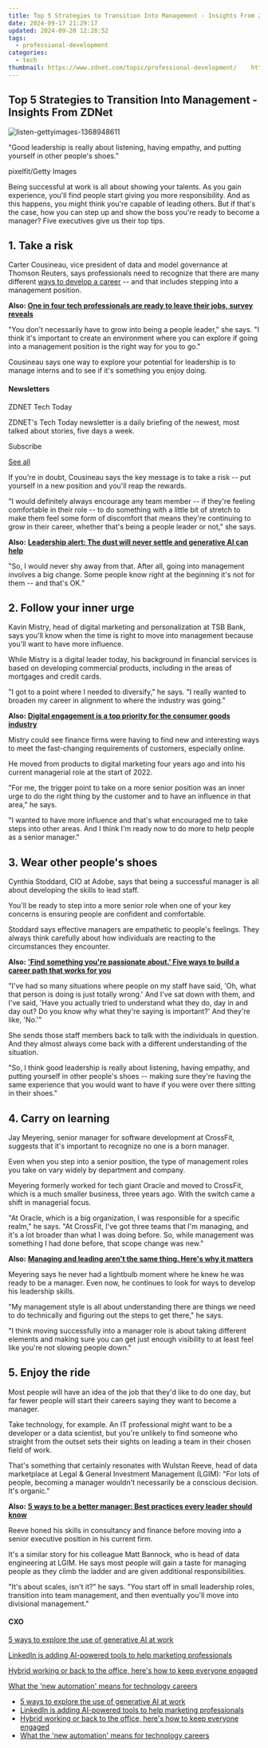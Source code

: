 ```yaml
---
title: Top 5 Strategies to Transition Into Management - Insights From ZDNet
date: 2024-09-17 21:29:17
updated: 2024-09-20 12:28:52
tags:
  - professional-development
categories:
  - tech
thumbnail: https://www.zdnet.com/topic/professional-development/    https://www.zdnet.com/a/img/resize/5d4b4337b784dc7489c3f9063a185105cf2c0e82/2023/08/22/c763c8ad-d82f-467a-80a5-d97d932e7407/listen-gettyimages-1368948611.jpg?width=170&height=96&fit=crop&auto=webp
---
```


## Top 5 Strategies to Transition Into Management - Insights From ZDNet

![listen-gettyimages-1368948611](https://www.zdnet.com/a/img/resize/a8df6293bbd99491f6454498d4fb20bdb68bd5e0/2023/08/22/c763c8ad-d82f-467a-80a5-d97d932e7407/listen-gettyimages-1368948611.jpg?auto=webp&width=1280)

"Good leadership is really about listening, having empathy, and putting yourself in other people's shoes."

pixelfit/Getty Images

Being successful at work is all about showing your talents. As you gain experience, you'll find people start giving you more responsibility. And as this happens, you might think you're capable of leading others. But if that's the case, how you can step up and show the boss you're ready to become a manager? Five executives give us their top tips.

## 1\. Take a risk

Carter Cousineau, vice president of data and model governance at Thomson Reuters, says professionals need to recognize that there are many different [ways to develop a career](https://www.zdnet.com/education/professional-development/5-ways-to-boost-your-skills-and-increase-your-career-opportunities/) \-- and that includes stepping into a management position.

**Also: [One in four tech professionals are ready to leave their jobs, survey reveals](https://www.zdnet.com/article/one-in-four-tech-professionals-are-ready-to-leave-their-jobs-survey-reveals/)**

"You don't necessarily have to grow into being a people leader," she says. "I think it's important to create an environment where you can explore if going into a management position is the right way for you to go."

Cousineau says one way to explore your potential for leadership is to manage interns and to see if it's something you enjoy doing. 

#### Newsletters

ZDNET Tech Today

ZDNET's Tech Today newsletter is a daily briefing of the newest, most talked about stories, five days a week.

 Subscribe

[See all](https://www.zdnet.com/newsletters/)

If you're in doubt, Cousineau says the key message is to take a risk -- put yourself in a new position and you'll reap the rewards.

"I would definitely always encourage any team member -- if they're feeling comfortable in their role -- to do something with a little bit of stretch to make them feel some form of discomfort that means they're continuing to grow in their career, whether that's being a people leader or not," she says. 

**Also:** [**Leadership alert: The dust will never settle and generative AI can help**](https://www.zdnet.com/article/leadership-alert-the-dust-will-never-settle-and-generative-ai-can-help/)

"So, I would never shy away from that. After all, going into management involves a big change. Some people know right at the beginning it's not for them -- and that's OK."

## 2\. Follow your inner urge

Kavin Mistry, head of digital marketing and personalization at TSB Bank, says you'll know when the time is right to move into management because you'll want to have more influence.

While Mistry is a digital leader today, his background in financial services is based on developing commercial products, including in the areas of mortgages and credit cards.

"I got to a point where I needed to diversify," he says. "I really wanted to broaden my career in alignment to where the industry was going."

**Also:** [**Digital engagement is a top priority for the consumer goods industry**](https://www.zdnet.com/article/digital-engagement-is-a-top-priority-for-the-consumer-goods-industry/)

Mistry could see finance firms were having to find new and interesting ways to meet the fast-changing requirements of customers, especially online. 

He moved from products to digital marketing four years ago and into his current managerial role at the start of 2022.

"For me, the trigger point to take on a more senior position was an inner urge to do the right thing by the customer and to have an influence in that area," he says. 

"I wanted to have more influence and that's what encouraged me to take steps into other areas. And I think I'm ready now to do more to help people as a senior manager."

## 3\. Wear other people's shoes

Cynthia Stoddard, CIO at Adobe, says that being a successful manager is all about developing the skills to lead staff.

You'll be ready to step into a more senior role when one of your key concerns is ensuring people are confident and comfortable.

Stoddard says effective managers are empathetic to people's feelings. They always think carefully about how individuals are reacting to the circumstances they encounter.

**Also:** [**'Find something you're passionate about.' Five ways to build a career path that works for you**](https://www.zdnet.com/home-and-office/work-life/find-something-youre-passionate-about-five-ways-to-build-a-career-path-that-works-for-you/)

"I've had so many situations where people on my staff have said, 'Oh, what that person is doing is just totally wrong.' And I've sat down with them, and I've said, 'Have you actually tried to understand what they do, day in and day out? Do you know why what they're saying is important?' And they're like, 'No.'" 

She sends those staff members back to talk with the individuals in question. And they almost always come back with a different understanding of the situation.

"So, I think good leadership is really about listening, having empathy, and putting yourself in other people's shoes -- making sure they're having the same experience that you would want to have if you were over there sitting in their shoes."

## 4\. Carry on learning

Jay Meyering, senior manager for software development at CrossFit, suggests that it's important to recognize no one is a born manager. 

Even when you step into a senior position, the type of management roles you take on vary widely by department and company.

Meyering formerly worked for tech giant Oracle and moved to CrossFit, which is a much smaller business, three years ago. With the switch came a shift in managerial focus.

"At Oracle, which is a big organization, I was responsible for a specific realm," he says. "At CrossFit, I've got three teams that I'm managing, and it's a lot broader than what I was doing before. So, while management was something I had done before, that scope change was new."

**Also:** [**Managing and leading aren't the same thing. Here's why it matters**](https://www.zdnet.com/home-and-office/work-life/managers-and-leaders-arent-the-same-thing-heres-why-that-matters/)

Meyering says he never had a lightbulb moment where he knew he was ready to be a manager. Even now, he continues to look for ways to develop his leadership skills.

"My management style is all about understanding there are things we need to do technically and figuring out the steps to get there," he says. 

"I think moving successfully into a manager role is about taking different elements and making sure you can get just enough visibility to at least feel like you're not slowing people down."

## 5\. Enjoy the ride

Most people will have an idea of the job that they'd like to do one day, but far fewer people will start their careers saying they want to become a manager. 

Take technology, for example. An IT professional might want to be a developer or a data scientist, but you're unlikely to find someone who straight from the outset sets their sights on leading a team in their chosen field of work.

That's something that certainly resonates with Wulstan Reeve, head of data marketplace at Legal & General Investment Management (LGIM): "For lots of people, becoming a manager wouldn't necessarily be a conscious decision. It's organic."

**Also:** [**5 ways to be a better manager: Best practices every leader should know**](https://www.zdnet.com/home-and-office/work-life/5-ways-to-be-a-better-manager-best-practices-every-leader-should-know/)

Reeve honed his skills in consultancy and finance before moving into a senior executive position in his current firm.

It's a similar story for his colleague Matt Bannock, who is head of data engineering at LGIM. He says most people will gain a taste for managing people as they climb the ladder and are given additional responsibilities.

"It's about scales, isn't it?" he says. "You start off in small leadership roles, transition into team management, and then eventually you'll move into divisional management."

#### CXO

[5 ways to explore the use of generative AI at work](https://www.zdnet.com/article/6-ways-business-leaders-are-exploring-generative-ai-at-work/ "5 ways to explore the use of generative AI at work")

[LinkedIn is adding AI-powered tools to help marketing professionals](https://www.zdnet.com/article/linkedin-is-adding-ai-powered-tools-to-help-marketing-professionals/ "LinkedIn is adding AI-powered tools to help marketing professionals")

[Hybrid working or back to the office, here's how to keep everyone engaged](https://www.zdnet.com/article/hybrid-working-or-back-to-the-office-heres-how-to-keep-everyone-engaged/ "Hybrid working or back to the office, here's how to keep everyone engaged")

[What the 'new automation' means for technology careers](https://www.zdnet.com/article/what-the-new-automation-means-for-technology-careers/ "What the 'new automation' means for technology careers")

* [5 ways to explore the use of generative AI at work](https://www.zdnet.com/article/6-ways-business-leaders-are-exploring-generative-ai-at-work/ "5 ways to explore the use of generative AI at work")
* [LinkedIn is adding AI-powered tools to help marketing professionals](https://www.zdnet.com/article/linkedin-is-adding-ai-powered-tools-to-help-marketing-professionals/ "LinkedIn is adding AI-powered tools to help marketing professionals")
* [Hybrid working or back to the office, here's how to keep everyone engaged](https://www.zdnet.com/article/hybrid-working-or-back-to-the-office-heres-how-to-keep-everyone-engaged/ "Hybrid working or back to the office, here's how to keep everyone engaged")
* [What the 'new automation' means for technology careers](https://www.zdnet.com/article/what-the-new-automation-means-for-technology-careers/ "What the 'new automation' means for technology careers")

<ins class="adsbygoogle"
     style="display:block"
     data-ad-format="autorelaxed"
     data-ad-client="ca-pub-7571918770474297"
     data-ad-slot="1223367746"></ins>



<ins class="adsbygoogle"
     style="display:block"
     data-ad-client="ca-pub-7571918770474297"
     data-ad-slot="8358498916"
     data-ad-format="auto"
     data-full-width-responsive="true"></ins>
